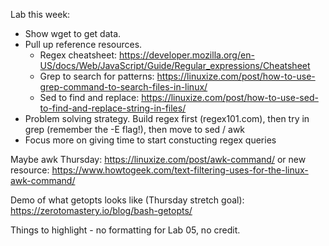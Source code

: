Lab this week:
- Show wget to get data.
- Pull up reference resources.
    - Regex cheatsheet: https://developer.mozilla.org/en-US/docs/Web/JavaScript/Guide/Regular_expressions/Cheatsheet
    - Grep to search for patterns: https://linuxize.com/post/how-to-use-grep-command-to-search-files-in-linux/
    - Sed to find and replace: https://linuxize.com/post/how-to-use-sed-to-find-and-replace-string-in-files/
- Problem solving strategy.  Build regex first (regex101.com), then try in grep (remember the -E flag!), then move to sed / awk
- Focus more on giving time to start constucting regex queries

Maybe awk Thursday: https://linuxize.com/post/awk-command/ or new resource: https://www.howtogeek.com/text-filtering-uses-for-the-linux-awk-command/

Demo of what getopts looks like (Thursday stretch goal): https://zerotomastery.io/blog/bash-getopts/

Things to highlight - no formatting for Lab 05, no credit.